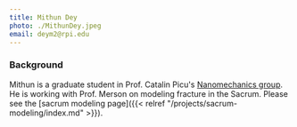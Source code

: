 ```yaml
---
title: Mithun Dey
photo: ./MithunDey.jpeg
email: deym2@rpi.edu
---
```

### Background

Mithun is a graduate student in Prof. Catalin Picu's [Nanomechanics group](https://scorec.rpi.edu/nanomechanics/). He is working with Prof. Merson on modeling fracture in the Sacrum. Please see the [sacrum modeling page]({{< relref "/projects/sacrum-modeling/index.md" >}}).
